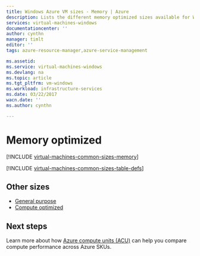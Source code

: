 ```yaml
---
title: Windows Azure VM sizes - Memory | Azure
description: Lists the different memory optimized sizes available for Windows virtual machines in Azure.
services: virtual-machines-windows
documentationcenter: ''
author: cynthn
manager: timlt
editor: ''
tags: azure-resource-manager,azure-service-management

ms.assetid: 
ms.service: virtual-machines-windows
ms.devlang: na
ms.topic: article
ms.tgt_pltfrm: vm-windows
ms.workload: infrastructure-services
ms.date: 03/22/2017
wacn.date: ''
ms.author: cynthn

---
```


# Memory optimized

[!INCLUDE [virtual-machines-common-sizes-memory](../../../includes/virtual-machines-common-sizes-memory.md)]

[!INCLUDE [virtual-machines-common-sizes-table-defs](../../../includes/virtual-machines-common-sizes-table-defs.md)]

## Other sizes
- [General purpose](sizes-general.md)
- [Compute optimized](sizes-compute.md)

## Next steps
Learn more about how [Azure compute units (ACU)](acu.md) can help you compare compute performance across Azure SKUs.